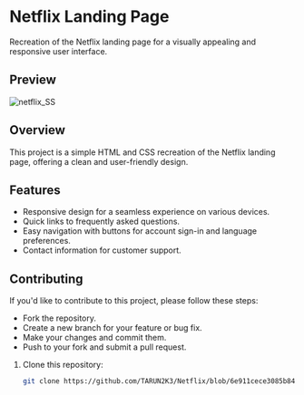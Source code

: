 # Netflix Landing Page

Recreation of the Netflix landing page for a visually appealing and responsive user interface.


## Preview

![netflix_SS](https://github.com/TARUN2K3/Netflix/assets/127468524/ce50976d-c925-4d54-ba58-2a4b76549b67)


## Overview

This project is a simple HTML and CSS recreation of the Netflix landing page, offering a clean and user-friendly design.

## Features

- Responsive design for a seamless experience on various devices.
- Quick links to frequently asked questions.
- Easy navigation with buttons for account sign-in and language preferences.
- Contact information for customer support.

## Contributing
If you'd like to contribute to this project, please follow these steps:
- Fork the repository.
- Create a new branch for your feature or bug fix.
- Make your changes and commit them.
- Push to your fork and submit a pull request.

1. Clone this repository:

   ```bash
   git clone https://github.com/TARUN2K3/Netflix/blob/6e911cece3085b84b63f994cb82398b0e2a2f399/bharat/netflix.html

